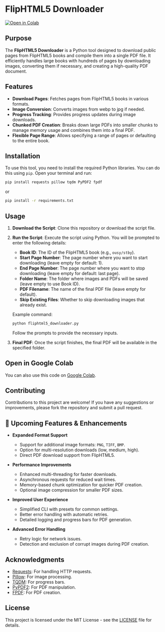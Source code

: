 # FlipHTML5 Downloader

[![Open in Colab](https://colab.research.google.com/assets/colab-badge.svg)](https://colab.research.google.com/github/mehmetabak/FlipHTML5-Downloader/blob/main/fliphtml5_downloader_colab.ipynb)

## Purpose

The **FlipHTML5 Downloader** is a Python tool designed to download public pages from FlipHTML5 books and compile them into a single PDF file. It efficiently handles large books with hundreds of pages by downloading images, converting them if necessary, and creating a high-quality PDF document.

## Features

- **Download Pages**: Fetches pages from FlipHTML5 books in various formats.
- **Image Conversion**: Converts images from webp to jpg if needed.
- **Progress Tracking**: Provides progress updates during image downloads.
- **Chunked PDF Creation**: Breaks down large PDFs into smaller chunks to manage memory usage and combines them into a final PDF.
- **Flexible Page Range**: Allows specifying a range of pages or defaulting to the entire book.

## Installation

To use this tool, you need to install the required Python libraries. You can do this using `pip`. Open your terminal and run:

```sh
pip install requests pillow tqdm PyPDF2 fpdf
```

or

```sh
pip install -r requirements.txt
```

## Usage

1. **Download the Script**: Clone this repository or download the script file.

2. **Run the Script**: Execute the script using Python. You will be prompted to enter the following details:

    - **Book ID**: The ID of the FlipHTML5 book (e.g., `ousy/stby`).
    - **Start Page Number**: The page number where you want to start downloading (leave empty for default: 1).
    - **End Page Number**: The page number where you want to stop downloading (leave empty for default: last page).
    - **Folder Name**: The folder where images and PDFs will be saved (leave empty to use Book ID).
    - **PDF Filename**: The name of the final PDF file (leave empty for default).
    - **Skip Existing Files**: Whether to skip downloading images that already exist.

   Example command:

   ```sh
   python fliphtml5_downloader.py
   ```

   Follow the prompts to provide the necessary inputs.

3. **Final PDF**: Once the script finishes, the final PDF will be available in the specified folder.

## Open in Google Colab

You can also use this code on [Google Colab](https://colab.research.google.com/github/mehmetabak/FlipHTML5-Downloader/blob/main/fliphtml5_downloader_colab.ipynb).

## Contributing

Contributions to this project are welcome! If you have any suggestions or improvements, please fork the repository and submit a pull request.

## 🚀 Upcoming Features & Enhancements

- **Expanded Format Support**
  - Support for additional image formats: `PNG`, `TIFF`, `BMP`.
  - Option for multi-resolution downloads (low, medium, high).
  - Direct PDF download support from FlipHTML5.

- **Performance Improvements**
  - Enhanced multi-threading for faster downloads.
  - Asynchronous requests for reduced wait times.
  - Memory-based chunk optimization for quicker PDF creation.
  - Optional image compression for smaller PDF sizes.

- **Improved User Experience**
  - Simplified CLI with presets for common settings.
  - Better error handling with automatic retries.
  - Detailed logging and progress bars for PDF generation.

- **Advanced Error Handling**
  - Retry logic for network issues.
  - Detection and exclusion of corrupt images during PDF creation.

## Acknowledgments

- [Requests](https://docs.python-requests.org/en/latest/): For handling HTTP requests.
- [Pillow](https://pillow.readthedocs.io/en/stable/): For image processing.
- [TQDM](https://tqdm.github.io/): For progress bars.
- [PyPDF2](https://pythonhosted.org/PyPDF2/): For PDF manipulation.
- [FPDF](http://www.fpdf.org/): For PDF creation.

## License

This project is licensed under the MIT License - see the [LICENSE](LICENSE) file for details.
